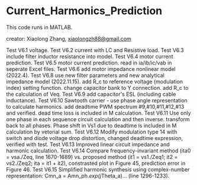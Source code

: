 # Current_Harmonics_Prediction

This code runs in MATLAB.

creator: Xiaolong Zhang, xiaolongzh88@gmail.com

Test V6.1 voltage.
Test V6.2 current with LC and Resistive load.
Test V6.3 include filter inductor resistance into model.
Test V6.4 motor current prediction.
Test V6.5 motor current prediction.
          read in ia/ib/ic/vab in seperate Excel files.
Test V6.6 add motor impedance nonlinear model (2022.4).
Test V6.8 use new filter parameters and new analytical impedance model (2022.11.15).
          add R_c to reference voltage (modulation index) setting function.
          change capacitor bank to Y connection.
          add R_c to the calculation of Veq.
Test V6.9 add capacitor's ESL (including cable inductance).
Test V6.10 Sawtooth carrier - use phase angle representation to calculate harmonics.
           add deadtime PWM spectrum #9,#10,#11,#12,#13 and verified.
           dead time loss is included in M calculation.
Test V6.11 Use only one phase in each sequence circuit calculation and then inverse.
           transform back to all phases.
           Phase shift in Vs1 due to deadtime is included in M calculation by vetorial sum.
Test V6.12 Modify modulation type 14 with switch and diode voltage drop distortion, changed deadtime expression, verified with test.
Test V6.13 Improved linear circuit impedance and harmonic calculation.
Test V6.14 Compare frequency-invariant method (ita0 = vsa./Zeq, line 1670-1689) vs. proposed method (it1 = vs1./Zeq1; it2 = vs2./Zeq2; ita = it1 + it2), constrasted plot in Figure 45, prediction error in Figure 46.
Test V6.15 Simplified harmonic synthesis using complex-number representation: Cmn_a = Amn_ph.*exp(j*Theta_a)... (line 1296-1233).
